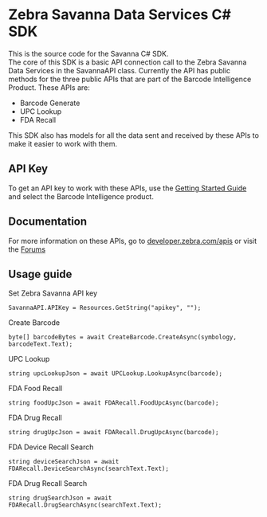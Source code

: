 Zebra Savanna Data Services C# SDK
======================================

This is the source code for the Savanna C# SDK.  
The core of this SDK is a basic API connection call to the Zebra Savanna Data Services in the SavannaAPI class.  Currently the API has public methods for the three public APIs that are part of the Barcode Intelligence Product.  These APIs are:

* Barcode Generate
* UPC Lookup
* FDA Recall

This SDK also has models for all the data sent and received by these APIs to make it easier to work with them.  

API Key
-------

To get an API key to work with these APIs, use the [Getting Started Guide](https://developer.zebra.com/gsg) and select the Barcode Intelligence product.  

Documentation
-------------

For more information on these APIs, go to [developer.zebra.com/apis](https://developer.zebra.com/apis) or visit the [Forums](https://developer.zebra.com/forum/search?keys=&field_zebra_curated_tags_tid%5B%5D=273)

Usage guide
-----------

Set Zebra Savanna API key

`SavannaAPI.APIKey = Resources.GetString("apikey", "");`

Create Barcode

`byte[] barcodeBytes = await CreateBarcode.CreateAsync(symbology, barcodeText.Text);`

UPC Lookup

`string upcLookupJson = await UPCLookup.LookupAsync(barcode);`

FDA Food Recall

`string foodUpcJson = await FDARecall.FoodUpcAsync(barcode);`

FDA Drug Recall

`string drugUpcJson = await FDARecall.DrugUpcAsync(barcode);`

FDA Device Recall Search

`string deviceSearchJson = await FDARecall.DeviceSearchAsync(searchText.Text);`

FDA Drug Recall Search

`string drugSearchJson = await FDARecall.DrugSearchAsync(searchText.Text);`
